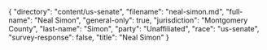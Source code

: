 {
  "directory": "content/us-senate",
  "filename": "neal-simon.md",
  "full-name": "Neal Simon",
  "general-only": true,
  "jurisdiction": "Montgomery County",
  "last-name": "Simon",
  "party": "Unaffiliated",
  "race": "us-senate",
  "survey-response": false,
  "title": "Neal Simon"
}
